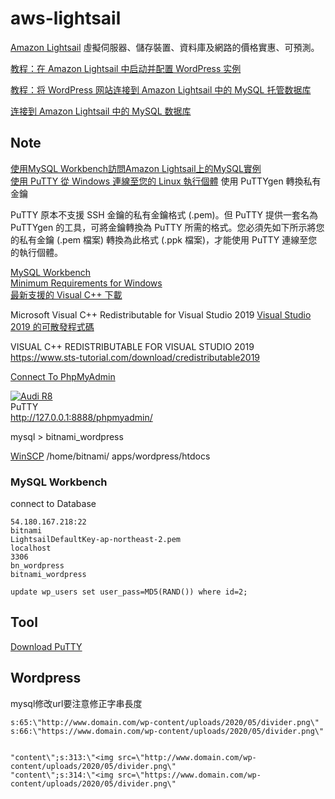 # aws-lightsail

[Amazon Lightsail](https://aws.amazon.com/tw/lightsail/) 虛擬伺服器、儲存裝置、資料庫及網路的價格實惠、可預測。

[教程：在 Amazon Lightsail 中启动并配置 WordPress 实例](https://lightsail.aws.amazon.com/ls/docs/zh_cn/articles/amazon-lightsail-tutorial-launching-and-configuring-wordpress)

[教程：将 WordPress 网站连接到 Amazon Lightsail 中的 MySQL 托管数据库](https://lightsail.aws.amazon.com/ls/docs/zh_cn/articles/amazon-lightsail-connect-wordpress-to-mysql-managed-database)

[连接到 Amazon Lightsail 中的 MySQL 数据库](https://lightsail.aws.amazon.com/ls/docs/zh_cn/articles/amazon-lightsail-connecting-to-your-mysql-database)


## Note

[使用MySQL Workbench訪問Amazon Lightsail上的MySQL實例](https://stackoom.com/question/3vrqZ/%E4%BD%BF%E7%94%A8MySQL-Workbench%E8%AE%BF%E9%97%AEAmazon-Lightsail%E4%B8%8A%E7%9A%84MySQL%E5%AE%9E%E4%BE%8B)  
[使用 PuTTY 從 Windows 連線至您的 Linux 執行個體](https://docs.aws.amazon.com/zh_tw/AWSEC2/latest/UserGuide/putty.html)
使用 PuTTYgen 轉換私有金鑰

PuTTY 原本不支援 SSH 金鑰的私有金鑰格式 (.pem)。但 PuTTY 提供一套名為 PuTTYgen 的工具，可將金鑰轉換為 PuTTY 所需的格式。您必須先如下所示將您的私有金鑰 (.pem 檔案) 轉換為此格式 (.ppk 檔案)，才能使用 PuTTY 連線至您的執行個體。

[MySQL Workbench](https://dev.mysql.com/doc/workbench/en/)  
[Minimum Requirements for Windows](https://dev.mysql.com/doc/workbench/en/wb-installing-windows.html)  
[最新支援的 Visual C++ 下載](https://support.microsoft.com/zh-tw/help/2977003/the-latest-supported-visual-c-downloads)  

Microsoft Visual C++ Redistributable for Visual Studio 2019
[Visual Studio 2019 的可散發程式碼](https://docs.microsoft.com/zh-tw/visualstudio/releases/2019/redistribution)  

VISUAL C++ REDISTRIBUTABLE FOR VISUAL STUDIO 2019
https://www.sts-tutorial.com/download/credistributable2019


[Connect To PhpMyAdmin](https://docs.bitnami.com/aws/faq/get-started/access-phpmyadmin/)


[![Audi R8](http://img.youtube.com/vi/9VdcQLDmYII/0.jpg)](https://www.youtube.com/watch?v=9VdcQLDmYII "bitnami")  
PuTTY  
http://127.0.0.1:8888/phpmyadmin/

mysql > bitnami_wordpress

[WinSCP](https://winscp.net/eng/download.php)
/home/bitnami/ apps/wordpress/htdocs   

### MySQL Workbench

connect to Database
```
54.180.167.218:22
bitnami
LightsailDefaultKey-ap-northeast-2.pem
localhost
3306
bn_wordpress
bitnami_wordpress
```

`update wp_users set user_pass=MD5(RAND()) where id=2;`

## Tool

[Download PuTTY](https://www.putty.org/)

## Wordpress

mysql修改url要注意修正字串長度

```
s:65:\"http://www.domain.com/wp-content/uploads/2020/05/divider.png\"
s:66:\"https://www.domain.com/wp-content/uploads/2020/05/divider.png\"


"content\";s:313:\"<img src=\"http://www.domain.com/wp-content/uploads/2020/05/divider.png\"
"content\";s:314:\"<img src=\"https://www.domain.com/wp-content/uploads/2020/05/divider.png\"
```
